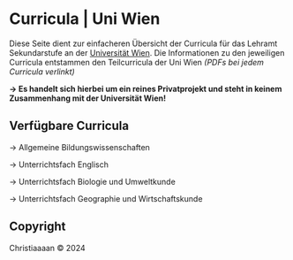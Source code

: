 # Curricula | Uni Wien 

Diese Seite dient zur einfacheren Übersicht der Curricula für das Lehramt Sekundarstufe an der <a href="https://www.univie.ac.at/">Universität Wien</a>.
Die Informationen zu den jeweiligen Curricula entstammen den Teilcurricula der Uni Wien <em>(PDFs bei jedem Curricula verlinkt)</em>

<b>→ Es handelt sich hierbei um ein reines Privatprojekt und steht in keinem Zusammenhang mit der Universität Wien!</b>



## Verfügbare Curricula

  → Allgemeine Bildungswissenschaften
  
  → Unterrichtsfach Englisch
  
  → Unterrichtsfach Biologie und Umweltkunde
  
  → Unterrichtsfach Geographie und Wirtschaftskunde



## Copyright

Christiaaaan © 2024
